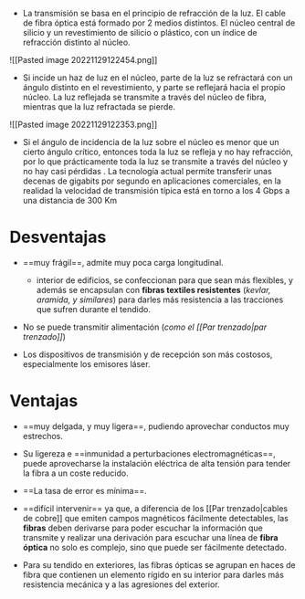 * La transmisión se basa en el principio de refracción de la luz. El cable de fibra óptica está formado por 2 medios distintos. El núcleo central de silicio y un revestimiento de silicio o plástico, con un índice de refracción distinto al núcleo.

![[Pasted image 20221129122454.png]]

* Si incide un haz de luz en el núcleo, parte de la luz se refractará con un ángulo distinto en el revestimiento, y parte se reflejará hacia el propio núcleo. La luz reflejada se transmite a través del núcleo de fibra, mientras que la luz refractada se pierde.

![[Pasted image 20221129122353.png]]

* Si el ángulo de incidencia de la luz sobre el núcleo es menor que un cierto ángulo crítico, entonces toda la luz se refleja y no hay refracción, por lo que prácticamente toda la luz se transmite a través del núcleo y no hay casi pérdidas . La tecnología actual permite transferir unas decenas de gigabits por segundo en aplicaciones comerciales, en la realidad la velocidad de transmisión típica está en torno a los 4 Gbps a una distancia de 300 Km

# Desventajas

* ==muy frágil==, admite muy poca carga longitudinal. 

	* interior de edificios, se confeccionan para que sean más flexibles, y además se encapsulan con **fibras textiles resistentes** (*kevlar, aramida, y similares*) para darles más resistencia a las tracciones que sufren durante el tendido.
	
* No se puede transmitir alimentación (*como el [[Par trenzado|par trenzado]]*)

* Los dispositivos de transmisión y de recepción son más costosos, especialmente los emisores láser.

# Ventajas

* ==muy delgada, y muy ligera==, pudiendo aprovechar conductos muy estrechos. 

* Su ligereza e ==inmunidad a perturbaciones electromagnéticas==, puede aprovecharse la instalación eléctrica de alta tensión para tender la fibra a un coste reducido.

* ==La tasa de error es mínima==.

* ==difícil intervenir== ya que, a diferencia de los [[Par trenzado|cables de cobre]] que emiten campos magnéticos fácilmente detectables, las **fibras** deben derivarse para poder escuchar la información que transmite y realizar una derivación para escuchar una línea de **fibra óptica** no solo es complejo, sino que puede ser fácilmente detectado.

* Para su tendido en exteriores, las fibras ópticas se agrupan en haces de fibra que contienen un elemento rígido en su interior para darles más resistencia mecánica y a las agresiones del exterior.
